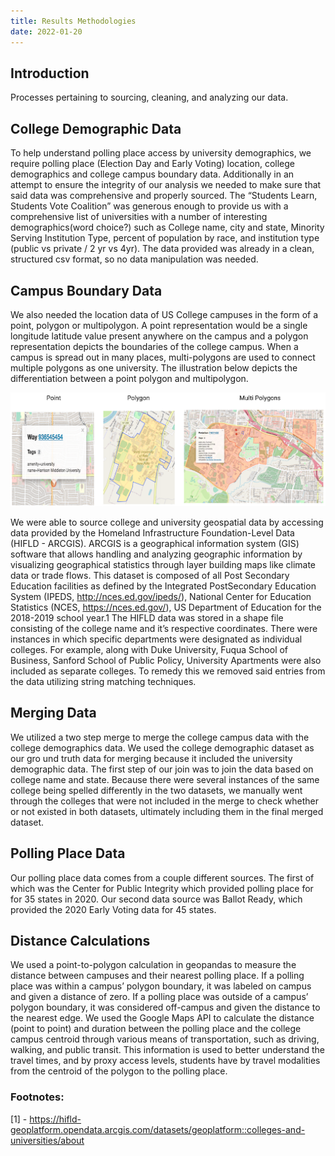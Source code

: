 ```yaml
---
title: Results Methodologies
date: 2022-01-20
---
```


## Introduction

Processes pertaining to  sourcing, cleaning, and analyzing our data.

<!--more--> 


## College Demographic Data


To help understand polling place access by university demographics, we require polling place (Election Day and Early Voting) location, college demographics and college campus boundary data. Additionally in an attempt to ensure the integrity of our analysis we needed to make sure that said data was comprehensive and properly sourced. The “Students Learn, Students Vote Coalition” was generous enough to provide us with a comprehensive list of universities with a number of interesting demographics(word choice?) such as College name, city and state, Minority Serving Institution Type, percent of population by race, and institution type (public vs private / 2 yr vs 4yr). The data provided was already in a clean, structured csv format, so no data manipulation was needed. 


## Campus Boundary Data


We also needed the location data of US College campuses in the form of a point, polygon or multipolygon.  A point representation would be a single longitude latitude value present anywhere on the campus and a polygon representation depicts the boundaries of the college campus. When a campus is spread out in many places, multi-polygons are used to connect multiple polygons as one university. The illustration below depicts the differentiation between a point polygon and multipolygon.

![polygon_example](content/post/22-01-20-methodology/polygon_example.png)

We were able to source college and university geospatial data by accessing data provided by the Homeland Infrastructure Foundation-Level Data (HIFLD - ARCGIS). ARCGIS is a geographical information system (GIS) software that allows handling and analyzing geographic information by visualizing geographical statistics through layer building maps like climate data or trade flows. This dataset is composed of all Post Secondary Education facilities as defined by the Integrated PostSecondary Education System (IPEDS, http://nces.ed.gov/ipeds/), National Center for Education Statistics (NCES, https://nces.ed.gov/), US Department of Education for the 2018-2019 school year.1  The HIFLD data was stored in a shape file consisting of the college name and it’s respective coordinates. There were instances in which specific departments were designated as individual colleges. For example, along with Duke University, Fuqua School of Business, Sanford School of Public Policy, University Apartments were also included as separate colleges. To remedy this we removed said entries from the data utilizing string matching techniques.


## Merging Data


We utilized a two step merge to merge the college campus data with the college demographics data. We used the college demographic dataset as our gro und truth data for merging because it included the university demographic data. The first step of our join was to join the data based on college name and state. Because there were several instances of the same college being spelled differently in the two datasets, we manually went through the colleges that were not included in the merge to check whether or not existed in both datasets, ultimately including them in the final merged dataset.


## Polling Place Data


Our polling place data comes from a couple different sources. The first of which was the Center for Public Integrity which provided polling place for for 35 states in 2020. Our second data source was Ballot Ready, which provided the 2020 Early Voting data for 45 states.


## Distance Calculations


We used a point-to-polygon calculation in geopandas to measure the distance between campuses and their nearest polling place. If a polling place was within a campus’ polygon boundary, it was labeled on campus and given a distance of zero. If a polling place was outside of a campus’ polygon boundary, it was considered off-campus and given the distance to the nearest edge.
We used the Google Maps API to calculate the distance (point to point) and duration between the polling place and the college campus centroid through various means of transportation, such as driving, walking, and public transit. This information is used to better understand the travel times, and by proxy access levels, students have by travel modalities from the centroid of the polygon to the polling place. 


### Footnotes: 
[1] - https://hifld-geoplatform.opendata.arcgis.com/datasets/geoplatform::colleges-and-universities/about

